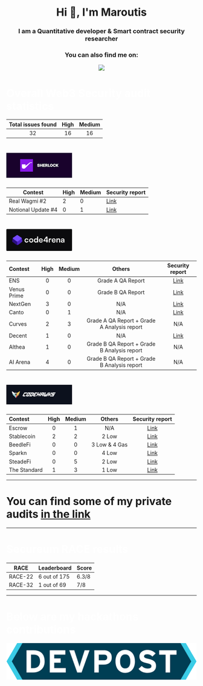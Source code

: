 <h1 align="center">Hi 👋, I'm Maroutis</h1>
<h3 align="center">I am a Quantitative developer & Smart contract security researcher</h3>

<h3 align="center">You can also find me on:</h3>

<p align="center">
  <a href="https://twitter.com/Maroutis"><img src="https://img.shields.io/badge/Twitter-1DA1F2?style=for-the-badge&logo=twitter&logoColor=white"></a>
</p>

# <span style="color:white">Overall Web3 Security audit statistics</span>

| Total issues found | High | Medium |
| :----------------: | :--: | :----: |
|         32         |  16  |   16   |

# <img width="174" alt="sherlock" src="./images/Sherlock.png">

| Contest            | High | Medium | Security report                                         |
| ------------------ | ---- | ------ | ------------------------------------------------------- |
| Real Wagmi #2      | 2    | 0      | [Link](https://audits.sherlock.xyz/contests/118/report) |
| Notional Update #4 | 0    | 1      | [Link](https://audits.sherlock.xyz/contests/119/report) |

# <img width="174" alt="code4rena" src="./images/Code4rena.png">

| Contest     | High | Medium |                   Others                    |                    Security report                    |
| :---------- | :--: | :----: | :-----------------------------------------: | :---------------------------------------------------: |
| ENS         |  0   |   0    |              Grade A QA Report              |   [Link](https://code4rena.com/reports/2023-10-ens)   |
| Venus Prime |  0   |   0    |              Grade B QA Report              |  [Link](https://code4rena.com/reports/2023-09-venus)  |
| NextGen     |  3   |   0    |                     N/A                     | [Link](https://code4rena.com/reports/2023-10-nextgen) |
| Canto       |  0   |   1    |                     N/A                     |  [Link](https://code4rena.com/reports/2023-11-canto)  |
| Curves      |  2   |   3    | Grade A QA Report + Grade A Analysis report |                          N/A                          |
| Decent      |  1   |   0    |                     N/A                     | [Link](https://code4rena.com/reports/2024-01-decent)  |
| Althea      |  1   |   0    | Grade B QA Report + Grade B Analysis report |                          N/A                          |
| AI Arena    |  4   |   0    | Grade B QA Report + Grade B Analysis report |                          N/A                          |

# <img width="174" alt="CodeHawks" src="./images/Codehawks.PNG">

| Contest      | High | Medium |    Others     |                          Security report                           |
| :----------- | :--: | :----: | :-----------: | :----------------------------------------------------------------: |
| Escrow       |  0   |   1    |      N/A      | [Link](https://www.codehawks.com/report/cljyfxlc40003jq082s0wemya) |
| Stablecoin   |  2   |   2    |     2 Low     | [Link](https://www.codehawks.com/report/cljx3b9390009liqwuedkn0m0) |
| BeedleFi     |  0   |   0    | 3 Low & 4 Gas | [Link](https://www.codehawks.com/report/clkbo1fa20009jr08nyyf9wbx) |
| Sparkn       |  0   |   0    |     4 Low     | [Link](https://www.codehawks.com/report/cllcnja1h0001lc08z7w0orxx) |
| SteadeFi     |  0   |   5    |     2 Low     | [Link](https://www.codehawks.com/report/clo38mm260001la08daw5cbuf) |
| The Standard |  1   |   3    |     1 Low     | [Link](https://www.codehawks.com/report/clql6lvyu0001mnje1xpqcuvl) |

---
# You can find some of my private audits [in the link](https://github.com/Maroutis/Private-audits)
---
# <span style="color:white">Secureum RACE results</span>

|  RACE   | Leaderboard  | Score |
| :-----: | ------------ | ----- |
| RACE-22 | 6 out of 175 | 6.3/8 |
| RACE-32 | 1 out of 69  |  7/8  |
---

# <span style="color:white">Below are my hackathons contributions

<a href="https://devpost.com/MMtis?ref_content=user-portfolio&ref_feature=portfolio&ref_medium=global-nav/"><img src="./images/devpost.png"></a></span>

<!-- --- -->

<!-- # <span style="color:white">Blockchain Courses</span>

#### Learn Blockchain, Solidity, and Full Stack Web3 Development with JavaScript – 32-Hour Course By Patrick Collins

#### Blockchain Developer, Smart Contract, & Solidity Course - Powered By AI | Foundry Edition 2023 – 27-Hour Course By Patrick Collins

#### Blockchain, Smart Contract Security & Auditing Course | Course By Cyfrin Updraft

#### Advanced web3 Security Course | Course By Owen Thurm -->
